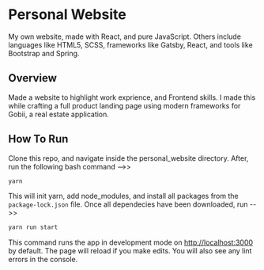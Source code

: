 # Personal Website
My own website, made with React, and pure JavaScript. Others include languages like HTML5, SCSS, frameworks like Gatsby, React, and tools like Bootstrap and Spring.

## Overview
Made a website to highlight work exprience, and Frontend skills. I made this while crafting a full product landing page using modern frameworks for Gobii, a real estate application.

## How To Run
Clone this repo, and navigate inside the personal_website directory. After, run the following bash command -->>

```bash
yarn
```

This will init yarn, add node_modules, and install all packages from the <code>package-lock.json</code> file. Once all dependecies have been downloaded, run -->>

```bash
yarn run start
```

This command runs the app in development mode on [http://localhost:3000](http://localhost:3000) by default. The page will reload if you make edits. You will also see any lint errors in the console.
